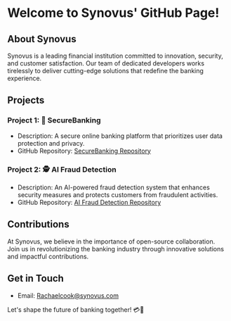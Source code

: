 # Welcome to Synovus' GitHub Page!

## About Synovus
Synovus is a leading financial institution committed to innovation, security, and customer satisfaction. Our team of dedicated developers works tirelessly to deliver cutting-edge solutions that redefine the banking experience.

## Projects
### Project 1: 🔐 SecureBanking
- Description: A secure online banking platform that prioritizes user data protection and privacy.
- GitHub Repository: [SecureBanking Repository](https://github.com/BankX/SecureBanking)

### Project 2: 🕵️ AI Fraud Detection
- Description: An AI-powered fraud detection system that enhances security measures and protects customers from fraudulent activities.
- GitHub Repository: [AI Fraud Detection Repository](https://github.com/BankX/AIFraudDetection)

## Contributions
At Synovus, we believe in the importance of open-source collaboration. Join us in revolutionizing the banking industry through innovative solutions and impactful contributions.

## Get in Touch
- Email: Rachaelcook@synovus.com

Let's shape the future of banking together! 💳🚀
